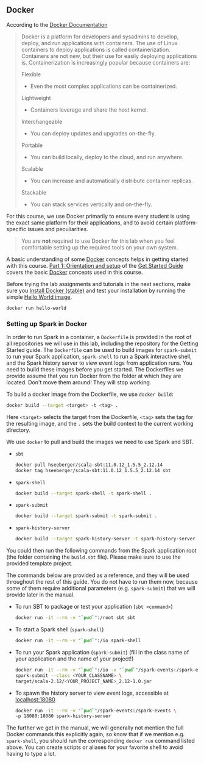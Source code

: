 ## Docker

According to the [Docker Documentation](https://docs.docker.com/get-started)

> Docker is a platform for developers and sysadmins to develop, deploy, and run
> applications with containers. The use of Linux containers to deploy
> applications is called containerization. Containers are not new, but their
> use for easily deploying applications is. Containerization is increasingly
> popular because containers are:
>
> Flexible
>
> - Even the most complex applications can be containerized.
>
> Lightweight
>
> - Containers leverage and share the host kernel.
>
> Interchangeable
>
> - You can deploy updates and upgrades on-the-fly.
>
> Portable
>
> - You can build locally, deploy to the cloud, and run anywhere.
>
> Scalable
>
> - You can increase and automatically distribute container replicas.
>
> Stackable
>
> - You can stack services vertically and on-the-fly.

For this course, we use Docker primarily to ensure every student is using the
exact same platform for their applications, and to avoid certain
platform-specific issues and peculiarities.

> You are **not** required to use Docker for this lab when you feel comfortable
> setting up the required tools on your own system.

A basic understanding of some [Docker](https://docs.docker.com/) concepts helps
in getting started with this course. [Part 1: Orientation and
setup](https://docs.docker.com/get-started/) of the [Get Started
Guide](https://docs.docker.com/get-started/) covers the basic
[Docker](https://docs.docker.com/) concepts used in this course.

Before trying the lab assignments and tutorials in the next sections, make sure
you [Install Docker
(stable)](https://docs.docker.com/install/#supported-platforms) and test your
installation by running the simple [Hello World
image](https://hub.docker.com/_/hello-world).

```bash
docker run hello-world
```

### Setting up Spark in Docker

In order to run Spark in a container, a `Dockerfile` is provided in the root of
all repositories we will use in this lab, including the repository for the
Getting Started guide. The `Dockerfile` can be used to build images for
`spark-submit` to run your Spark application, `spark-shell` to run a Spark
interactive shell, and the Spark history server to view event logs from
application runs. You need to build these images before you get started. The
Dockerfiles we provide assume that you run Docker from the folder at which they
are located. Don't move them around! They will stop working.

To build a docker image from the Dockerfile, we use `docker build`:

```bash
docker build --target <target> -t <tag> .
```

Here `<target>` selects the target from the Dockerfile, `<tag>` sets the tag
for the resulting image, and the `.` sets the build context to the current
working directory.

We use `docker` to pull and build the images we need to use Spark and SBT.

- `sbt`

  ```bash
  docker pull hseeberger/scala-sbt:11.0.12_1.5.5_2.12.14
  docker tag hseeberger/scala-sbt:11.0.12_1.5.5_2.12.14 sbt
  ```

- `spark-shell`

  ```bash
  docker build --target spark-shell -t spark-shell .
  ```

- `spark-submit`

  ```bash
  docker build --target spark-submit -t spark-submit .
  ```

- `spark-history-server`

  ```bash
  docker build --target spark-history-server -t spark-history-server .
  ```

You could then run the following commands from the Spark application root
(the folder containing the `build.sbt` file). Please make sure to use the
provided template project.

The commands below are provided as a reference, and they will be used throughout
the rest of this guide. You do not have to run them now, because some of them
require additional parameters (e.g. `spark-submit`) that we will provide later
in the manual.

- To run SBT to package or test your application (`sbt <command>`)

  ```bash
  docker run -it --rm -v "`pwd`":/root sbt sbt
  ```

- To start a Spark shell (`spark-shell`)

  ```bash
  docker run -it --rm -v "`pwd`":/io spark-shell
  ```

- To run your Spark application (`spark-submit`) (fill in the class name of your
  application and the name of your project!)

  ```bash
  docker run -it --rm -v "`pwd`":/io -v "`pwd`"/spark-events:/spark-events \
  spark-submit --class <YOUR_CLASSNAME> \
  target/scala-2.12/<YOUR_PROJECT_NAME>_2.12-1.0.jar
  ```

- To spawn the history server to view event logs, accessible at
  [localhost:18080](http://localhost:18080)

  ```bash
  docker run -it --rm -v "`pwd`"/spark-events:/spark-events \
  -p 18080:18080 spark-history-server
  ```

The further we get in the manual, we will generally not mention the full Docker
commands this explicitly again, so know that if we mention e.g. `spark-shell`,
you should run the corresponding `docker run` command listed above. You can
create scripts or aliases for your favorite shell to avoid having to type a lot.
